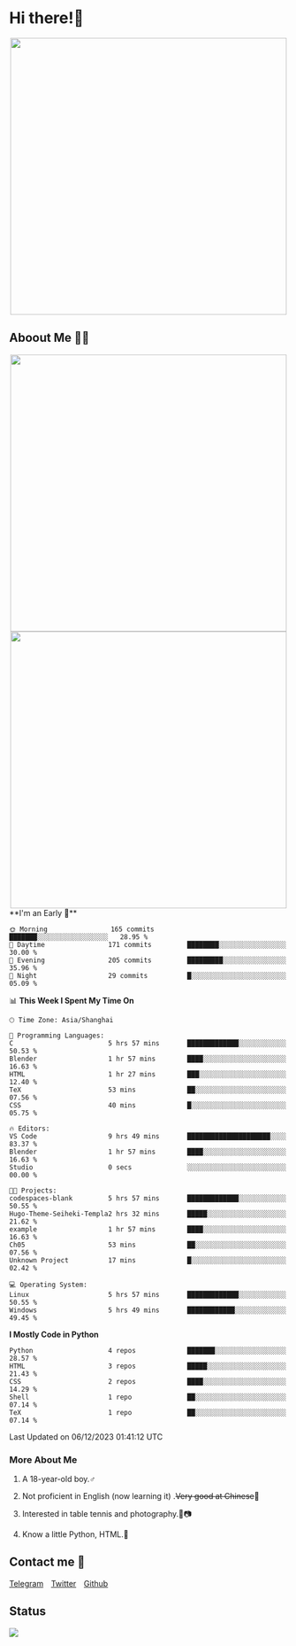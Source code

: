# Hi there!🎉

<div align=center><img src="https://count.getloli.com/get/@Cicada000?theme=moebooru" width=500px></div>

## Aboout Me 👀💦

<div align=center>
<img src="https://github-readme-stats.vercel.app/api?username=Cicada000&show_icons=true&theme=tokyonight" width=500px>
<br>
<img src="https://github-readme-stats.vercel.app/api/top-langs/?username=Cicada000&show_icons=true&theme=tokyonight&layout=compact" width=500px>
</div>
<!--START_SECTION:waka-->
**I'm an Early 🐤** 

```text
🌞 Morning                165 commits         ███████░░░░░░░░░░░░░░░░░░   28.95 % 
🌆 Daytime                171 commits         ████████░░░░░░░░░░░░░░░░░   30.00 % 
🌃 Evening                205 commits         █████████░░░░░░░░░░░░░░░░   35.96 % 
🌙 Night                  29 commits          █░░░░░░░░░░░░░░░░░░░░░░░░   05.09 % 
```


📊 **This Week I Spent My Time On** 

```text
🕑︎ Time Zone: Asia/Shanghai

💬 Programming Languages: 
C                        5 hrs 57 mins       █████████████░░░░░░░░░░░░   50.53 % 
Blender                  1 hr 57 mins        ████░░░░░░░░░░░░░░░░░░░░░   16.63 % 
HTML                     1 hr 27 mins        ███░░░░░░░░░░░░░░░░░░░░░░   12.40 % 
TeX                      53 mins             ██░░░░░░░░░░░░░░░░░░░░░░░   07.56 % 
CSS                      40 mins             █░░░░░░░░░░░░░░░░░░░░░░░░   05.75 % 

🔥 Editors: 
VS Code                  9 hrs 49 mins       █████████████████████░░░░   83.37 % 
Blender                  1 hr 57 mins        ████░░░░░░░░░░░░░░░░░░░░░   16.63 % 
Studio                   0 secs              ░░░░░░░░░░░░░░░░░░░░░░░░░   00.00 % 

🐱‍💻 Projects: 
codespaces-blank         5 hrs 57 mins       █████████████░░░░░░░░░░░░   50.55 % 
Hugo-Theme-Seiheki-Templa2 hrs 32 mins       █████░░░░░░░░░░░░░░░░░░░░   21.62 % 
example                  1 hr 57 mins        ████░░░░░░░░░░░░░░░░░░░░░   16.63 % 
Ch05                     53 mins             ██░░░░░░░░░░░░░░░░░░░░░░░   07.56 % 
Unknown Project          17 mins             █░░░░░░░░░░░░░░░░░░░░░░░░   02.42 % 

💻 Operating System: 
Linux                    5 hrs 57 mins       █████████████░░░░░░░░░░░░   50.55 % 
Windows                  5 hrs 49 mins       ████████████░░░░░░░░░░░░░   49.45 % 
```

**I Mostly Code in Python** 

```text
Python                   4 repos             ███████░░░░░░░░░░░░░░░░░░   28.57 % 
HTML                     3 repos             █████░░░░░░░░░░░░░░░░░░░░   21.43 % 
CSS                      2 repos             ████░░░░░░░░░░░░░░░░░░░░░   14.29 % 
Shell                    1 repo              ██░░░░░░░░░░░░░░░░░░░░░░░   07.14 % 
TeX                      1 repo              ██░░░░░░░░░░░░░░░░░░░░░░░   07.14 % 
```




 Last Updated on 06/12/2023 01:41:12 UTC
<!--END_SECTION:waka-->

### More About Me

1. A 18-year-old boy.♂

2. Not proficient in English (now learning it) .~~Very good at Chinese~~🤣

3. Interested in table tennis and photography.🏓📷

4. Know a little Python, HTML.🐍


## Contact me 💬

[Telegram](https://t.me/CicadaLYW)&emsp;[Twitter](https://twitter.com/Cicada0001)&emsp;[Github](https://github.com/Cicada000)

## Status
<img src="https://weather-icon.journeyad.repl.co/@hangzhou?v=1" align="left">








